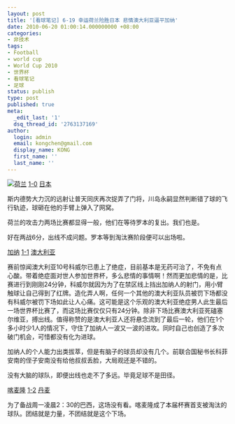 ```yaml
---
layout: post
title: '[看球笔记] 6-19 幸运荷兰险胜日本 悲情澳大利亚逼平加纳'
date: 2010-06-20 01:00:14.000000000 +08:00
categories:
- 非技术
tags:
- Football
- world cup
- World Cup 2010
- 世界杯
- 看球笔记
- 足球
status: publish
type: post
published: true
meta:
  _edit_last: '1'
  dsq_thread_id: '2763137169'
author:
  login: admin
  email: kongchen@gmail.com
  display_name: KONG
  first_name: ''
  last_name: ''
---
```

![](assets/69J1SV0739G000051.jpg)[荷兰][0] [1-0][1] [日本][2]

斯内德势大力沉的远射让普天同庆再次捉弄了门将，川岛永嗣显然判断错了球的飞行轨迹，球砸在他的手臂上弹入了网窝。

荷兰的攻击力两场比赛都显得一般，他们在等待罗本的复出。我们也是。

好在两战6分，出线不成问题。罗本等到淘汰赛阶段便可以出场啦。

[加纳][3] [1-1][4] [澳大利亚][5]

赛前惊闻澳大利亚10号科威尔已患上了绝症，目前基本是无药可治了，不免有点心酸。带着绝症面对世人参加世界杯，多么悲情的事情啊！然而更加悲情的是，比赛进行到刚刚24分钟，科威尔就因为为了在禁区线上挡出加纳人的射门，用小臂触球让自己得到了红牌。造化弄人啊，任何一个其他的澳大利亚队员被罚下场都没有科威尔被罚下场如此让人心痛。这可能是这个乐观的澳大利亚绝症男人此生最后一场世界杯比赛了，而这场比赛仅仅只有24分钟。除非下场比赛澳大利亚死磕塞尔维亚，搏出线。值得称赞的是澳大利亚人还将悬念流到了最后一轮，他们在1个多小时少1人的情况下，守住了加纳人一波又一波的进攻。同时自己也创造了多次破门机会，可惜都没有化为进球。

加纳人的个人能力出类拔萃，但是有脑子的球员却没有几个。前联合国秘书长科菲安南的侄子安南没有给他叔叔丢脸，大局观还是不错的。

没有大脑的球队，即便出线也走不了多远。毕竟足球不是田径。

[喀麦隆][6] [1-2][7] [丹麦][8]

为了备战周一凌晨2：30的巴西，这场没有看。喀麦隆成了本届杯赛首支被淘汰的球队。团结就是力量，不团结就是这个下场。

[0]: http://goal.2010worldcup.163.com/team/366.html
[1]: http://goal.2010worldcup.163.com/match/stat/312115.html
[2]: http://goal.2010worldcup.163.com/team/1266.html
[3]: http://goal.2010worldcup.163.com/team/1219.html
[4]: http://goal.2010worldcup.163.com/match/stat/312114.html
[5]: http://goal.2010worldcup.163.com/team/575.html
[6]: http://goal.2010worldcup.163.com/team/494.html
[7]: http://goal.2010worldcup.163.com/match/stat/312116.html
[8]: http://goal.2010worldcup.163.com/team/369.html